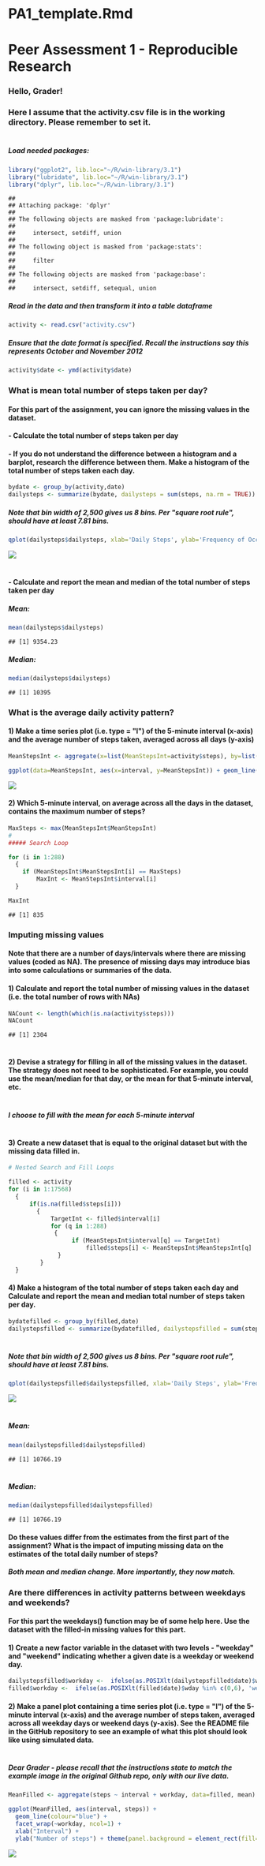 # PA1_template.Rmd
# Peer Assessment 1 - Reproducible Research

### Hello, Grader!
### Here I assume that the activity.csv file is in the working directory. Please remember to set it.
#
##### Load needed packages:


```r
library("ggplot2", lib.loc="~/R/win-library/3.1")
library("lubridate", lib.loc="~/R/win-library/3.1")
library("dplyr", lib.loc="~/R/win-library/3.1")
```

```
## 
## Attaching package: 'dplyr'
## 
## The following objects are masked from 'package:lubridate':
## 
##     intersect, setdiff, union
## 
## The following object is masked from 'package:stats':
## 
##     filter
## 
## The following objects are masked from 'package:base':
## 
##     intersect, setdiff, setequal, union
```
##### Read in the data and then transform it into a table dataframe


```r
activity <- read.csv("activity.csv")
```

##### Ensure that the date format is specified. Recall the instructions say this represents October and November 2012

```r
activity$date <- ymd(activity$date)
```
### What is mean total number of steps taken per day?

#### For this part of the assignment, you can ignore the missing values in the dataset.

#### - Calculate the total number of steps taken per day

#### - If you do not understand the difference between a histogram and a barplot, research the difference between them. Make a histogram of the total number of steps taken each day.



```r
bydate <- group_by(activity,date)
dailysteps <- summarize(bydate, dailysteps = sum(steps, na.rm = TRUE)) 
```

##### Note that bin width of 2,500 gives us 8 bins. Per "square root rule", should have at least 7.81 bins.

```r
qplot(dailysteps$dailysteps, xlab='Daily Steps', ylab='Frequency of Occurence', binwidth=2500) + ggtitle("Histogram of Daily Steps with NA Ignored")
```

![](PA1_template_files/figure-html/question1-2-1.png) 

#
#### - Calculate and report the mean and median of the total number of steps taken per day

##### Mean:

```r
mean(dailysteps$dailysteps)
```

```
## [1] 9354.23
```

##### Median:

```r
median(dailysteps$dailysteps)
```

```
## [1] 10395
```

### What is the average daily activity pattern?

#### 1) Make a time series plot (i.e. type = "l") of the 5-minute interval (x-axis) and the average number of steps taken, averaged across all days (y-axis)


```r
MeanStepsInt <- aggregate(x=list(MeanStepsInt=activity$steps), by=list(interval=activity$interval), FUN=mean, na.rm=TRUE)

ggplot(data=MeanStepsInt, aes(x=interval, y=MeanStepsInt)) + geom_line(colour="blue") + xlab("Minute of the Day (5-Minute Increments)") + ylab("Average Steps Taken") 
```

![](PA1_template_files/figure-html/question2-1-1.png) 

#### 2) Which 5-minute interval, on average across all the days in the dataset, contains the maximum number of steps?

```r
MaxSteps <- max(MeanStepsInt$MeanStepsInt)
#
##### Search Loop

for (i in 1:288) 
  {
    if (MeanStepsInt$MeanStepsInt[i] == MaxSteps)
        MaxInt <- MeanStepsInt$interval[i]
  }

MaxInt
```

```
## [1] 835
```

### Imputing missing values

#### Note that there are a number of days/intervals where there are missing values (coded as NA). The presence of missing days may introduce bias into some calculations or summaries of the data.

#### 1) Calculate and report the total number of missing values in the dataset (i.e. the total number of rows with NAs)

```r
NACount <- length(which(is.na(activity$steps)))
NACount
```

```
## [1] 2304
```
#
#### 2) Devise a strategy for filling in all of the missing values in the dataset. The strategy does not need to be sophisticated. For example, you could use the mean/median for that day, or the mean for that 5-minute interval, etc.
#
##### I choose to fill with the mean for each  5-minute interval
#
#### 3) Create a new dataset that is equal to the original dataset but with the missing data filled in.


```r
# Nested Search and Fill Loops
```

```r
filled <- activity
for (i in 1:17568) 
  {
      if(is.na(filled$steps[i])) 
        { 
            TargetInt <- filled$interval[i] 
            for (q in 1:288)  
             {
                  if (MeanStepsInt$interval[q] == TargetInt) 
                      filled$steps[i] <- MeanStepsInt$MeanStepsInt[q] 
              }
         }
  }
```

#### 4) Make a histogram of the total number of steps taken each day and Calculate and report the mean and median total number of steps taken per day. 

```r
bydatefilled <- group_by(filled,date)
dailystepsfilled <- summarize(bydatefilled, dailystepsfilled = sum(steps, na.rm = TRUE)) 
```
#
##### Note that bin width of 2,500 gives us 8 bins. Per "square root rule", should have at least 7.81 bins.

```r
qplot(dailystepsfilled$dailystepsfilled, xlab='Daily Steps', ylab='Frequency of Occurence', binwidth=2500) + ggtitle("Histogram of Daily Steps with NA Imputed")
```

![](PA1_template_files/figure-html/question3-5-1.png) 

#
##### Mean:

```r
mean(dailystepsfilled$dailystepsfilled)
```

```
## [1] 10766.19
```
#
##### Median:

```r
median(dailystepsfilled$dailystepsfilled)
```

```
## [1] 10766.19
```
#### Do these values differ from the estimates from the first part of the assignment? What is the impact of imputing missing data on the estimates of the total daily number of steps?
##### Both mean and median change. More importantly, they now match.


### Are there differences in activity patterns between weekdays and weekends?


#### For this part the weekdays() function may be of some help here. Use the dataset with the filled-in missing values for this part.

#### 1) Create a new factor variable in the dataset with two levels - "weekday" and "weekend" indicating whether a given date is a weekday or weekend day.

```r
dailystepsfilled$workday <-  ifelse(as.POSIXlt(dailystepsfilled$date)$wday %in% c(0,6), 'weekend', 'weekday')
filled$workday <-  ifelse(as.POSIXlt(filled$date)$wday %in% c(0,6), 'weekend', 'weekday')
```

#### 2) Make a panel plot containing a time series plot (i.e. type = "l") of the 5-minute interval (x-axis) and the average number of steps taken, averaged across all weekday days or weekend days (y-axis). See the README file in the GitHub repository to see an example of what this plot should look like using simulated data.

#
##### Dear Grader - please recall that the instructions state to match the example image in the original Github repo, only with our live data.

```r
MeanFilled <- aggregate(steps ~ interval + workday, data=filled, mean)

ggplot(MeanFilled, aes(interval, steps)) + 
  geom_line(colour="blue") + 
  facet_wrap(~workday, ncol=1) +
  xlab("Interval") + 
  ylab("Number of steps") + theme(panel.background = element_rect(fill='white', colour='black'),panel.grid.major=element_blank(),axis.text = element_text(colour = "black"),strip.background =  element_rect(fill = "#FCCCFF"))
```

![](PA1_template_files/figure-html/question4-2-1.png) 
